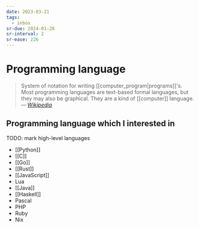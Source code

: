 ```yaml
---
date: 2023-03-21
tags:
  - inbox
sr-due: 2024-01-28
sr-interval: 2
sr-ease: 226
---
```


# Programming language

> System of notation for writing [[computer_program|programs]]'s. Most
> programming languages are text-based formal languages, but they may also be
> graphical. They are a kind of [[computer]] language.\
> — <cite>[Wikipedia](https://en.wikipedia.org/wiki/Programming_language)</cite>

## Programming language which I interested in

TODO: mark high-level languages

- [[Python]]
- [[C]]
- [[Go]]
- [[Rust]]
- [[JavaScript]]
- Lua
- [[Java]]
- [[Haskell]]
- Pascal
- PHP
- Ruby
- Nix
